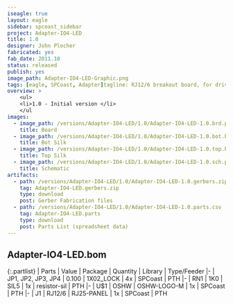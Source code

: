 ```yaml
---
iseagle: true
layout: eagle
sidebar: spcoast_sidebar
project: Adapter-IO4-LED
title: 1.0
designer: John Plocher
fabricated: yes
fab_date: 2011.10
status: released
publish: yes
image_path: Adapter-IO4-LED-Graphic.png
tags: [eagle, SPCoast, Adapter]tagline: RJ12/6 breakout board, for driving LEDs - includes resistor pack
overview: >
    <ul>
    <li>1.0 - Initial version </li>
    </ul
images:
  - image_path: /versions/Adapter-IO4-LED/1.0/Adapter-IO4-LED-1.0.brd.png
    title: Board
  - image_path: /versions/Adapter-IO4-LED/1.0/Adapter-IO4-LED-1.0.bot.brd.png
    title: Bot Silk
  - image_path: /versions/Adapter-IO4-LED/1.0/Adapter-IO4-LED-1.0.top.brd.png
    title: Top Silk
  - image_path: /versions/Adapter-IO4-LED/1.0/Adapter-IO4-LED-1.0.sch.png
    title: Schematic
artifacts:
  - path: /versions/Adapter-IO4-LED/1.0/Adapter-IO4-LED-1.0.gerbers.zip
    tag: Adapter-IO4-LED.gerbers.zip
    type: download
    post: Gerber Fabrication files
  - path: /versions/Adapter-IO4-LED/1.0/Adapter-IO4-LED-1.0.parts.csv
    tag: Adapter-IO4-LED.parts
    type: download
    post: Parts List (spreadsheet data)
---
```


## Adapter-IO4-LED.bom

{:.partlist}
| Parts | Value | Package | Quantity | Library | Type/Feeder
|-
| JP1, JP2, JP3, JP4 | 0.100 | 1X02_LOCK | 4x | SPCoast | PTH
|-
| RN1 | 1K0 | SIL5 | 1x | resistor-sil | PTH
|-
| U$1 | OSHW | OSHW-LOGO-M | 1x | SPCoast | PTH
|-
| J1 | RJ12/6 | RJ25-PANEL | 1x | SPCoast | PTH
